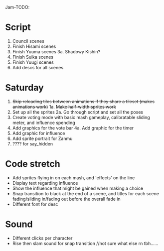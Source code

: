Jam-TODO:

# Script
1. Council scenes
2. Finish Hisami scenes
3. Finish Yuuma scenes
3a. Shadowy Kishin?
4. Finish Suika scenes
5. Finish Yuugi scenes
6. Add descs for all scenes

# Saturday
1. ~~Skip reloading tiles between animations if they share a tileset (makes animations work)~~
1a. ~~Make half-width sprites work~~
2. Set up all the sprites
2a. Go through script and set all the poses
3. Create voting mode with basic mash gameplay, calibratable sliding meter, and influence spending
4. Add graphics for the vote bar
4a. Add graphic for the timer
5. Add graphic for influence
6. Add sprite portrait for Zanmu
7. ???? for say_hidden

# Code stretch
- Add sprites flying in on each mash, and 'effects' on the line
- Display text regarding influence
- Show the influence that might be gained when making a choice
- Snap transition to black at the end of a scene, and titles for each scene fading/sliding in/fading out before the overall fade in
- Different font for desc

# Sound
- Different clicks per character
- Rise then slam sound for snap transition
//not sure what else rn tbh......